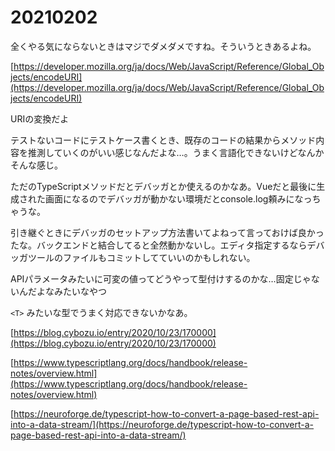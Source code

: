 # 20210202

全くやる気にならないときはマジでダメダメですね。そういうときあるよね。

[https://developer.mozilla.org/ja/docs/Web/JavaScript/Reference/Global_Objects/encodeURI](https://developer.mozilla.org/ja/docs/Web/JavaScript/Reference/Global_Objects/encodeURI)

URIの変換だよ

テストないコードにテストケース書くとき、既存のコードの結果からメソッド内容を推測していくのがいい感じなんだよな…。うまく言語化できないけどなんかそんな感じ。

ただのTypeScriptメソッドだとデバッガとか使えるのかなあ。Vueだと最後に生成された画面になるのでデバッガが動かない環境だとconsole.log頼みになっちゃうな。

引き継ぐときにデバッガのセットアップ方法書いてよねって言っておけば良かったな。バックエンドと結合してると全然動かないし。エディタ指定するならデバッガツールのファイルもコミットしてていいのかもしれない。

APIパラメータみたいに可変の値ってどうやって型付けするのかな…固定じゃないんだよなみたいなやつ

`<T>` みたいな型でうまく対応できないかなあ。

[https://blog.cybozu.io/entry/2020/10/23/170000](https://blog.cybozu.io/entry/2020/10/23/170000)

[https://www.typescriptlang.org/docs/handbook/release-notes/overview.html](https://www.typescriptlang.org/docs/handbook/release-notes/overview.html)

[https://neuroforge.de/typescript-how-to-convert-a-page-based-rest-api-into-a-data-stream/](https://neuroforge.de/typescript-how-to-convert-a-page-based-rest-api-into-a-data-stream/)
